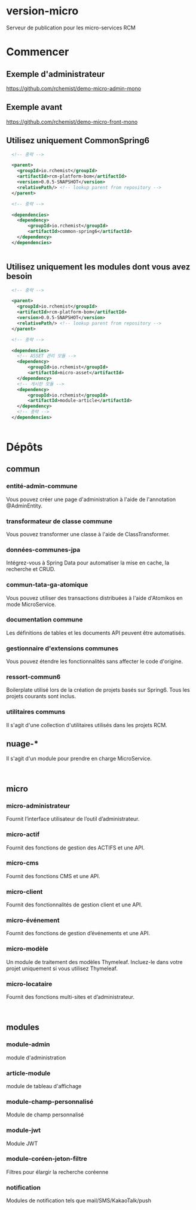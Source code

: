 # version-micro

Serveur de publication pour les micro-services RCM

# Commencer

## Exemple d'administrateur

<https://github.com/rchemist/demo-micro-admin-mono>

## Exemple avant

<https://github.com/rchemist/demo-micro-front-mono>

## Utilisez uniquement CommonSpring6

```xml
  <!-- 중략 -->

  <parent>
    <groupId>io.rchemist</groupId>
    <artifactId>rcm-platform-bom</artifactId>
    <version>0.0.5-SNAPSHOT</version>
    <relativePath/> <!-- lookup parent from repository -->
  </parent>

  <!-- 중략 -->

  <dependencies>
    <dependency>
        <groupId>io.rchemist</groupId>
        <artifactId>common-spring6</artifactId>
    </dependency>
  </dependencies>
  

```

## Utilisez uniquement les modules dont vous avez besoin

```xml
  <!-- 중략 -->

  <parent>
    <groupId>io.rchemist</groupId>
    <artifactId>rcm-platform-bom</artifactId>
    <version>0.0.5-SNAPSHOT</version>
    <relativePath/> <!-- lookup parent from repository -->
  </parent>

  <!-- 중략 -->

  <dependencies>
    <!-- ASSET 관리 모듈 -->
    <dependency>
        <groupId>io.rchemist</groupId>
        <artifactId>micro-asset</artifactId>
    </dependency>
    <!-- 게시판 모듈 -->
    <dependency>
        <groupId>io.rchemist</groupId>
        <artifactId>module-article</artifactId>
    </dependency>
    <!-- 중략 -->
  </dependencies>
  

```

# Dépôts

## commun

### entité-admin-commune

Vous pouvez créer une page d'administration à l'aide de l'annotation @AdminEntity.

### transformateur de classe commune

Vous pouvez transformer une classe à l'aide de ClassTransformer.

### données-communes-jpa

Intégrez-vous à Spring Data pour automatiser la mise en cache, la recherche et CRUD.

### commun-tata-ga-atomique

Vous pouvez utiliser des transactions distribuées à l'aide d'Atomikos en mode MicroService.

### documentation commune

Les définitions de tables et les documents API peuvent être automatisés.

### gestionnaire d'extensions communes

Vous pouvez étendre les fonctionnalités sans affecter le code d'origine.

### ressort-commun6

Boilerplate utilisé lors de la création de projets basés sur Spring6.
Tous les projets courants sont inclus.

### utilitaires communs

Il s'agit d'une collection d'utilitaires utilisés dans les projets RCM.

## nuage-\*

Il s'agit d'un module pour prendre en charge MicroService.

<br/>

## micro

### micro-administrateur

Fournit l’interface utilisateur de l’outil d’administrateur.

### micro-actif

Fournit des fonctions de gestion des ACTIFS et une API.

### micro-cms

Fournit des fonctions CMS et une API.

### micro-client

Fournit des fonctionnalités de gestion client et une API.

### micro-événement

Fournit des fonctions de gestion d’événements et une API.

### micro-modèle

Un module de traitement des modèles Thymeleaf. Incluez-le dans votre projet uniquement si vous utilisez Thymeleaf.

### micro-locataire

Fournit des fonctions multi-sites et d’administrateur.

<br/>

## modules

### module-admin

module d'administration

### article-module

module de tableau d'affichage

### module-champ-personnalisé

Module de champ personnalisé

### module-jwt

Module JWT

### module-coréen-jeton-filtre

Filtres pour élargir la recherche coréenne

### notification

Modules de notification tels que mail/SMS/KakaoTalk/push
